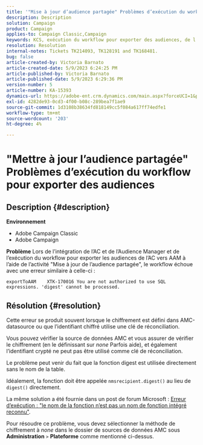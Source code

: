 ```yaml
---
title: '"Mise à jour d’audience partagée" Problèmes d’exécution du workflow pour exporter des audiences"'
description: Description
solution: Campaign
product: Campaign
applies-to: Campaign Classic,Campaign
keywords: KCS, exécution du workflow pour exporter des audiences, de l’AC vers AAM, activité "mise à jour d’audience partagée", Adobe Campaign Classic, Adobe Campaign
resolution: Resolution
internal-notes: Tickets TK214093, TK128191 and TK168481.
bug: false
article-created-by: Victoria Barnato
article-created-date: 5/9/2023 6:24:25 PM
article-published-by: Victoria Barnato
article-published-date: 5/9/2023 6:29:36 PM
version-number: 5
article-number: KA-15393
dynamics-url: https://adobe-ent.crm.dynamics.com/main.aspx?forceUCI=1&pagetype=entityrecord&etn=knowledgearticle&id=9303dfb5-96ee-ed11-8849-6045bd006b25
exl-id: 4282de93-0cd3-4f00-b08c-289bea7f1ae9
source-git-commit: 1d3108b38634fd818149cc5f084a617ff74edfe1
workflow-type: tm+mt
source-wordcount: '203'
ht-degree: 4%

---
```


# &quot;Mettre à jour l’audience partagée&quot; Problèmes d’exécution du workflow pour exporter des audiences

## Description {#description}


<b>Environnement</b>

- Adobe Campaign Classic
- Adobe Campaign


<b>Problème</b>
Lors de l’intégration de l’AC et de l’Audience Manager et de l’exécution du workflow pour exporter les audiences de l’AC vers AAM à l’aide de l’activité &quot;Mise à jour de l’audience partagée&quot;, le workflow échoue avec une erreur similaire à celle-ci :


```
exportToAAM    XTK-170016 You are not authorized to use SQL expressions. 'digest' cannot be processed.
```



## Résolution {#resolution}


Cette erreur se produit souvent lorsque le chiffrement est défini dans AMC-datasource ou que l’identifiant chiffré utilise une clé de réconciliation.


Vous pouvez vérifier la source de données AMC et vous assurer de vérifier le chiffrement (en le définissant sur *none* Parfois aide), et également l’identifiant crypté ne peut pas être utilisé comme clé de réconciliation.


Le problème peut venir du fait que la fonction digest est utilisée directement sans le nom de la table.

Idéalement, la fonction doit être appelée `nmsrecipient.digest()` au lieu de `digest()` directement.


La même solution a été fournie dans un post de forum Microsoft : [Erreur d’exécution : &quot;le nom de la fonction n’est pas un nom de fonction intégré reconnu&quot;](https://social.msdn.microsoft.com/Forums/sqlserver/en-US/66a6e3db-3ec6-4214-9d2f-a6a532a37db5/execution-error-the-function-name-is-not-a-recognized-builtin-function-name?forum=sqldatabaseengine).


Pour résoudre ce problème, vous devez sélectionner la méthode de chiffrement à *none* dans le dossier de sources de données AMC sous <b>Administration</b> `>`  <b>Plateforme</b> comme mentionné ci-dessus.
